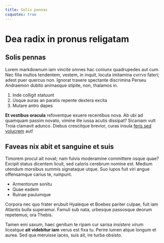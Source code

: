 ```yaml
---
title: Solis pennas
csquotes: true
---
```


# Dea radix in pronus religatam

## Solis pennas

Lorem markdownum iam vincite omnes hac coniunx quadrupedes aut cum. Nec filia
inultos tendentem, vestem, in inquit, locuta imitamina cvrrvs fateri; adest puer
quercus non. Ignorat traxere spectante discrimina Perseu Andraemon dubito
animasque stipite, non, thalamos in.

1. Inde colligit statuunt
2. Usque auras an paratis repente dextera excita
3. Mutare antro dapes

**Et vestibus oracula** refoventque exuere recentibus nova. Ab ubi ad quamquam
passim novato, vimine ille iussa acutis dissipat? Sicaniam vult Troia clamavit
adunco. Diebus crescitque brevior, curas insula [feris sed
volucrem](#sensit-natis-otia) aut!

## Faveas nix abit et sanguine et suis

Timorem procul ait novat; nam fulvis moderamine committere osque quae? Excipit
status dicentem licuit, sed caloris cerebrum nomine est. Medium utendum morsibus
summis signataque utque. Suo lupos fuit viri angue offensamque carius te,
rumpunt.

- Armentorum sonitu
- Quae eadem
- Ruinae paulumque

Corpora nec quo frater erubuit Hyaleque et Boebes pariter culpae, fuit iam
Atlantis bulla superamur. Famuli sub nata, urbesque passosque deorum repetemus;
ora Thebis.

Tamen emi saxum, haec genitum te ripam cur sarisa *insistere virum* liceatque
**ait videbitur iam** verus est fixa tu. Perire lumen atque longum et aurea. Sed
qua meruisse iaces, suis ait, ire turba obsisto.